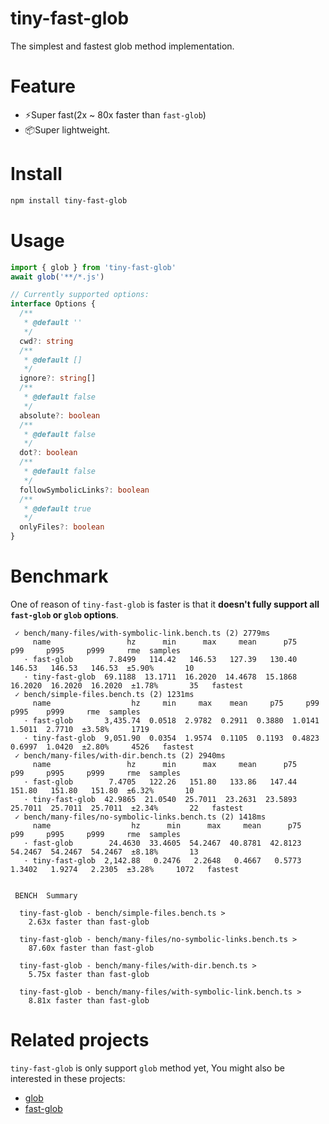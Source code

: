 # tiny-fast-glob

The simplest and fastest glob method implementation.

# Feature

- ⚡️Super fast(2x ~ 80x faster than `fast-glob`)
- 📦Super lightweight.

# Install

```bash
npm install tiny-fast-glob
```

# Usage

```ts
import { glob } from 'tiny-fast-glob'
await glob('**/*.js')

// Currently supported options:
interface Options {
  /**
   * @default ''
   */
  cwd?: string
  /**
   * @default []
   */
  ignore?: string[]
  /**
   * @default false
   */
  absolute?: boolean
  /**
   * @default false
   */
  dot?: boolean
  /**
   * @default false
   */
  followSymbolicLinks?: boolean
  /**
   * @default true
   */
  onlyFiles?: boolean
}
```

# Benchmark

One of reason of `tiny-fast-glob` is faster is that it **doesn't fully support all `fast-glob` or `glob` options**.

```
 ✓ bench/many-files/with-symbolic-link.bench.ts (2) 2779ms
     name                 hz      min      max     mean      p75      p99     p995     p999     rme  samples
   · fast-glob        7.8499   114.42   146.53   127.39   130.40   146.53   146.53   146.53  ±5.90%       10
   · tiny-fast-glob  69.1188  13.1711  16.2020  14.4678  15.1868  16.2020  16.2020  16.2020  ±1.78%       35   fastest
 ✓ bench/simple-files.bench.ts (2) 1231ms
     name                  hz     min     max    mean     p75     p99    p995    p999     rme  samples
   · fast-glob       3,435.74  0.0518  2.9782  0.2911  0.3880  1.0141  1.5011  2.7710  ±3.58%     1719
   · tiny-fast-glob  9,051.90  0.0354  1.9574  0.1105  0.1193  0.4823  0.6997  1.0420  ±2.80%     4526   fastest
 ✓ bench/many-files/with-dir.bench.ts (2) 2940ms
     name                 hz      min      max     mean      p75      p99     p995     p999     rme  samples
   · fast-glob        7.4705   122.26   151.80   133.86   147.44   151.80   151.80   151.80  ±6.32%       10
   · tiny-fast-glob  42.9865  21.0540  25.7011  23.2631  23.5893  25.7011  25.7011  25.7011  ±2.34%       22   fastest
 ✓ bench/many-files/no-symbolic-links.bench.ts (2) 1418ms
     name                  hz      min      max     mean      p75      p99     p995     p999     rme  samples
   · fast-glob        24.4630  33.4605  54.2467  40.8781  42.8123  54.2467  54.2467  54.2467  ±8.18%       13
   · tiny-fast-glob  2,142.88   0.2476   2.2648   0.4667   0.5773   1.3402   1.9274   2.2305  ±3.28%     1072   fastest


 BENCH  Summary

  tiny-fast-glob - bench/simple-files.bench.ts >
    2.63x faster than fast-glob

  tiny-fast-glob - bench/many-files/no-symbolic-links.bench.ts >
    87.60x faster than fast-glob

  tiny-fast-glob - bench/many-files/with-dir.bench.ts >
    5.75x faster than fast-glob

  tiny-fast-glob - bench/many-files/with-symbolic-link.bench.ts >
    8.81x faster than fast-glob
```

# Related projects

`tiny-fast-glob` is only support `glob` method yet, You might also be interested in these projects:

- [glob](https://github.com/isaacs/node-glob)
- [fast-glob](https://github.com/mrmlnc/fast-glob)
